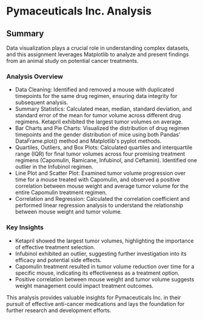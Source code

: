 # Pymaceuticals Inc. Analysis

## Summary
Data visualization plays a crucial role in understanding complex datasets, and this assignment leverages Matplotlib to analyze and present findings from an animal study on potential cancer treatments.

### Analysis Overview
- Data Cleaning: Identified and removed a mouse with duplicated timepoints for the same drug regimen, ensuring data integrity for subsequent analysis.
- Summary Statistics: Calculated mean, median, standard deviation, and standard error of the mean for tumor volume across different drug regimens. Ketapril exhibited the largest tumor volumes on average.
- Bar Charts and Pie Charts: Visualized the distribution of drug regimen timepoints and the gender distribution of mice using both Pandas' DataFrame.plot() method and Matplotlib's pyplot methods.
- Quartiles, Outliers, and Box Plots: Calculated quartiles and interquartile range (IQR) for final tumor volumes across four promising treatment regimens (Capomulin, Ramicane, Infubinol, and Ceftamin). Identified one outlier in the Infubinol regimen.
- Line Plot and Scatter Plot: Examined tumor volume progression over time for a mouse treated with Capomulin, and observed a positive correlation between mouse weight and average tumor volume for the entire Capomulin treatment regimen.
- Correlation and Regression: Calculated the correlation coefficient and performed linear regression analysis to understand the relationship between mouse weight and tumor volume.

### Key Insights
- Ketapril showed the largest tumor volumes, highlighting the importance of effective treatment selection.
- Infubinol exhibited an outlier, suggesting further investigation into its efficacy and potential side effects.
- Capomulin treatment resulted in tumor volume reduction over time for a specific mouse, indicating its effectiveness as a treatment option.
- Positive correlation between mouse weight and tumor volume suggests weight management could impact treatment outcomes.

This analysis provides valuable insights for Pymaceuticals Inc. in their pursuit of effective anti-cancer medications and lays the foundation for further research and development efforts.
